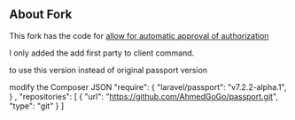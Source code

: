 ## About Fork

This fork has the code for <a href="https://github.com/laravel/passport/issues/243">allow for automatic approval of authorization</a>

I only added the add first party to client command.

to use this version instead of original passport version

modify the Composer JSON 
    "require": {
        "laravel/passport": "v7.2.2-alpha.1",
     }
 ,
    "repositories": [
        {
            "url": "https://github.com/AhmedGoGo/passport.git",
            "type": "git"
        }
    ]

